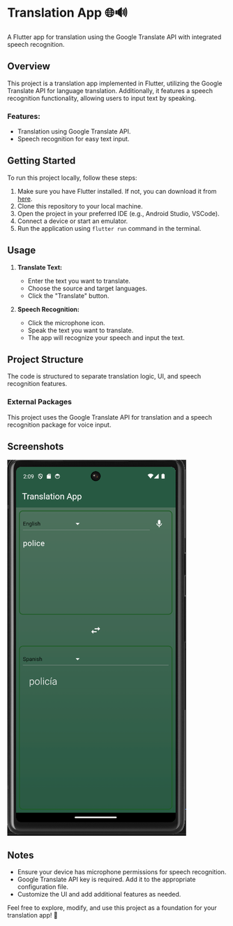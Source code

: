 # Translation App 🌐🔊

A Flutter app for translation using the Google Translate API with integrated speech recognition.

## Overview
This project is a translation app implemented in Flutter, utilizing the Google Translate API for language translation. Additionally, it features a speech recognition functionality, allowing users to input text by speaking.

### Features:
- Translation using Google Translate API.
- Speech recognition for easy text input.

## Getting Started
To run this project locally, follow these steps:

1. Make sure you have Flutter installed. If not, you can download it from [here](https://flutter.dev/docs/get-started/install).
2. Clone this repository to your local machine.
3. Open the project in your preferred IDE (e.g., Android Studio, VSCode).
4. Connect a device or start an emulator.
5. Run the application using `flutter run` command in the terminal.

## Usage
1. **Translate Text:**
   - Enter the text you want to translate.
   - Choose the source and target languages.
   - Click the "Translate" button.

2. **Speech Recognition:**
   - Click the microphone icon.
   - Speak the text you want to translate.
   - The app will recognize your speech and input the text.

## Project Structure
The code is structured to separate translation logic, UI, and speech recognition features.

### External Packages
This project uses the Google Translate API for translation and a speech recognition package for voice input.

## Screenshots
![Screenshot](https://github.com/tanmayypramanick/Translation-App/blob/main/Screenshot/translationss.png)

## Notes
- Ensure your device has microphone permissions for speech recognition.
- Google Translate API key is required. Add it to the appropriate configuration file.
- Customize the UI and add additional features as needed.

Feel free to explore, modify, and use this project as a foundation for your translation app! 🚀

